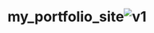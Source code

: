# my_portfolio_site![v1](https://github.com/AbdullahAlNaim/my_portfolio_site/assets/21366257/6f992e12-c24e-4656-b5fc-044375ba9d09)
